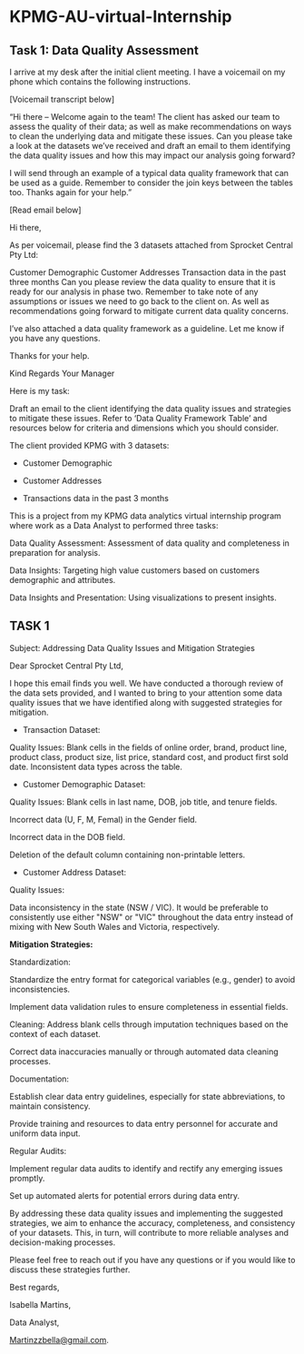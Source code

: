 # KPMG-AU-virtual-Internship

## Task 1: Data Quality Assessment

I arrive at my desk after the initial client meeting. I have a voicemail on my phone which contains the following instructions.

[Voicemail transcript below]
 

“Hi there – Welcome again to the team! The client has asked our team to assess the quality of their data; as well as make recommendations on ways to clean the underlying data and mitigate these issues.  Can you please take a look at the datasets we’ve received and draft an email to them identifying the data quality issues and how this may impact our analysis going forward?

I will send through an example of a typical data quality framework that can be used as a guide. Remember to consider the join keys between the tables too. Thanks again for your help.”


[Read email below]

Hi there,

As per voicemail, please find the 3 datasets attached from Sprocket Central Pty Ltd:

Customer Demographic 
Customer Addresses
Transaction data in the past three months
Can you please review the data quality to ensure that it is ready for our analysis in phase two. Remember to take note of any assumptions or issues we need to go back to the client on. As well as recommendations going forward to mitigate current data quality concerns.

I’ve also attached a data quality framework as a guideline. Let me know if you have any questions.

Thanks for your help.

Kind Regards
Your Manager


 

Here is my task:

Draft an email to the client identifying the data quality issues and strategies to mitigate these issues. Refer to ‘Data Quality Framework Table’ and resources below for criteria and dimensions which you should consider.

The client provided KPMG with 3 datasets:
- Customer Demographic

- Customer Addresses

- Transactions data in the past 3 months

This is a project from my KPMG data analytics virtual internship program where work as a Data Analyst to performed three tasks:

Data Quality Assessment: Assessment of data quality and completeness in preparation for analysis.

Data Insights: Targeting high value customers based on customers demographic and attributes.

Data Insights and Presentation: Using visualizations to present insights.

## TASK 1
 
Subject: Addressing Data Quality Issues and Mitigation Strategies

Dear Sprocket Central Pty Ltd,

I hope this email finds you well. We have conducted a thorough review of the data sets provided, and I wanted to bring to your attention some data quality issues that we have identified along with suggested strategies for mitigation.

- Transaction Dataset:

Quality Issues:
Blank cells in the fields of online order, brand, product line, product class, product size, list price, standard cost, and product first sold date.
Inconsistent data types across the table.

- Customer Demographic Dataset:

Quality Issues:
Blank cells in last name, DOB, job title, and tenure fields.

Incorrect data (U, F, M, Femal) in the Gender field.

Incorrect data in the DOB field.

Deletion of the default column containing non-printable letters.

- Customer Address Dataset:

Quality Issues:

Data inconsistency in the state (NSW / VIC). It would be preferable to consistently use either "NSW" or "VIC" throughout the data entry instead of mixing with New South Wales and Victoria, respectively.

**Mitigation Strategies:**

Standardization:

Standardize the entry format for categorical variables (e.g., gender) to avoid inconsistencies.

Implement data validation rules to ensure completeness in essential fields.

Cleaning:
Address blank cells through imputation techniques based on the context of each dataset.

Correct data inaccuracies manually or through automated data cleaning processes.

Documentation:

Establish clear data entry guidelines, especially for state abbreviations, to maintain consistency.

Provide training and resources to data entry personnel for accurate and uniform data input.

Regular Audits:

Implement regular data audits to identify and rectify any emerging issues promptly.

Set up automated alerts for potential errors during data entry.

By addressing these data quality issues and implementing the suggested strategies, we aim to enhance the accuracy, completeness, and consistency of your datasets. This, in turn, will contribute to more reliable analyses and decision-making processes.

Please feel free to reach out if you have any questions or if you would like to discuss these strategies further.

Best regards,

Isabella Martins,

Data Analyst,

Martinzzbella@gmail.com.
 
